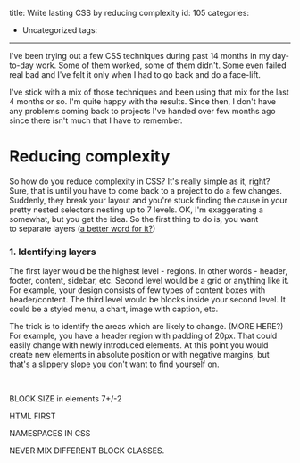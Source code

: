 title: Write lasting CSS by reducing complexity
id: 105
categories:
  - Uncategorized
tags:
---

I've been trying out a few CSS techniques during past 14 months in my day-to-day work. Some of them worked, some of them didn't. Some even failed real bad and I've felt it only when I had to go back and do a face-lift.

I've stick with a mix of those techniques and been using that mix for the last 4 months or so. I'm quite happy with the results. Since then, I don't have any problems coming back to projects I've handed over few months ago since there isn't much that I have to remember.

# Reducing complexity

So how do you reduce complexity in CSS? It's really simple as it, right? Sure, that is until you have to come back to a project to do a few changes. Suddenly, they break your layout and you're stuck finding the cause in your pretty nested selectors nesting up to 7 levels. OK, I'm exaggerating a somewhat, but you get the idea. So the first thing to do is, you want to separate layers (<span style="text-decoration: underline;">a better word for it?</span>)

### 1\. Identifying layers

The first layer would be the highest level - regions. In other words - header, footer, content, sidebar, etc. Second level would be a grid or anything like it. For example, your design consists of few types of content boxes with header/content. The third level would be blocks inside your second level. It could be a styled menu, a chart, image with caption, etc.

The trick is to identify the areas which are likely to change. (MORE HERE?) For example, you have a header region with padding of 20px. That could easily change with newly introduced elements. At this point you would create new elements in absolute position or with negative margins, but that's a slippery slope you don't want to find yourself on.

&nbsp;

BLOCK SIZE in elements 7+/-2

HTML FIRST

NAMESPACES IN CSS

NEVER MIX DIFFERENT BLOCK CLASSES.

&nbsp;